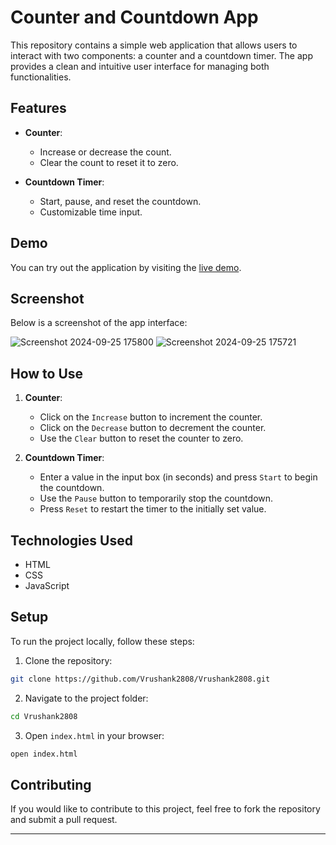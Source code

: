 

# Counter and Countdown App

This repository contains a simple web application that allows users to interact with two components: a counter and a countdown timer. The app provides a clean and intuitive user interface for managing both functionalities.

## Features

- **Counter**: 
  - Increase or decrease the count.
  - Clear the count to reset it to zero.
  
- **Countdown Timer**:
  - Start, pause, and reset the countdown.
  - Customizable time input.
  
## Demo

You can try out the application by visiting the [live demo](https://vrushank2808.github.io/Vrushank2808/).

## Screenshot

Below is a screenshot of the app interface:

![Screenshot 2024-09-25 175800](https://github.com/user-attachments/assets/b1de18b4-6d3f-46b2-b21b-689823c3c8e5)
![Screenshot 2024-09-25 175721](https://github.com/user-attachments/assets/b7a620d7-c430-46e1-b530-e90e90b022ae)

## How to Use

1. **Counter**: 
   - Click on the `Increase` button to increment the counter.
   - Click on the `Decrease` button to decrement the counter.
   - Use the `Clear` button to reset the counter to zero.
   
2. **Countdown Timer**: 
   - Enter a value in the input box (in seconds) and press `Start` to begin the countdown.
   - Use the `Pause` button to temporarily stop the countdown.
   - Press `Reset` to restart the timer to the initially set value.
   
## Technologies Used

- HTML
- CSS
- JavaScript

## Setup

To run the project locally, follow these steps:

1. Clone the repository:

```bash
git clone https://github.com/Vrushank2808/Vrushank2808.git
```

2. Navigate to the project folder:

```bash
cd Vrushank2808
```

3. Open `index.html` in your browser:

```bash
open index.html
```

## Contributing

If you would like to contribute to this project, feel free to fork the repository and submit a pull request.

---

